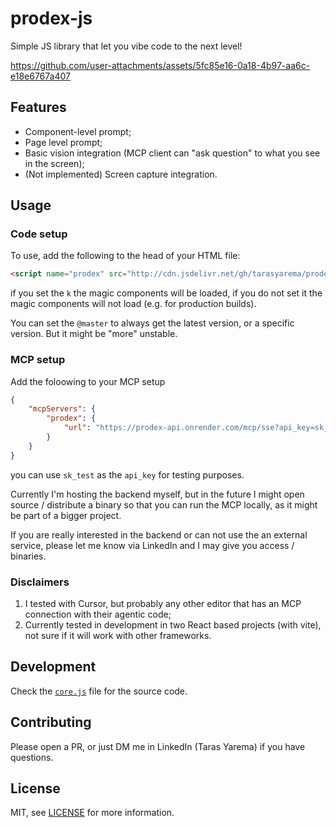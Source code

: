 # prodex-js

Simple JS library that let you vibe code to the next level!


https://github.com/user-attachments/assets/5fc85e16-0a18-4b97-aa6c-e18e6767a407


## Features

- Component-level prompt;
- Page level prompt;
- Basic vision integration (MCP client can "ask question" to what you see in the screen);
- (Not implemented) Screen capture integration.

## Usage

### Code setup

To use, add the following to the head of your HTML file:

```html
<script name="prodex" src="http://cdn.jsdelivr.net/gh/tarasyarema/prodex-js@v0.1.2/core.min.js?k=test"></script>
```

if you set the `k` the magic components will be loaded, if you do not set it the magic components will not load (e.g. for production builds).

You can set the `@master` to always get the latest version, or a specific version. But it might be "more" unstable.

### MCP setup

Add the foloowing to your MCP setup

```json
{
    "mcpServers": {
        "prodex": {
            "url": "https://prodex-api.onrender.com/mcp/sse?api_key=sk_test"
        }
    }
}
```

you can use `sk_test` as the `api_key` for testing purposes.

Currently I'm hosting the backend myself, but in the future I might open source / distribute a binary so that you can
run the MCP locally, as it might be part of a bigger project.

If you are really interested in the backend or can not use the an external service, please let me know via LinkedIn
and I may give you access / binaries.

### Disclaimers

1. I tested with Cursor, but probably any other editor that has an MCP connection with their agentic code;
2. Currently tested in development in two React based projects (with vite), not sure if it will work with other frameworks.

## Development

Check the [`core.js`](core.js) file for the source code.

## Contributing

Please open a PR, or just DM me in LinkedIn (Taras Yarema) if you have questions.

## License

MIT, see [LICENSE](LICENSE) for more information.

